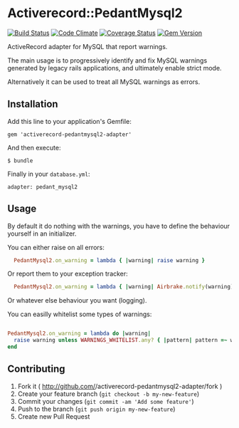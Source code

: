 # Activerecord::PedantMysql2

[![Build Status](https://secure.travis-ci.org/Shopify/activerecord-pedantmysql2-adapter.png)](http://travis-ci.org/Shopify/activerecord-pedantmysql2-adapter)
[![Code Climate](https://codeclimate.com/github/Shopify/activerecord-pedantmysql2-adapter.png)](https://codeclimate.com/github/Shopify/activerecord-pedantmysql2-adapter)
[![Coverage Status](https://coveralls.io/repos/Shopify/activerecord-pedantmysql2-adapter/badge.png)](https://coveralls.io/r/Shopify/activerecord-pedantmysql2-adapter)
[![Gem Version](https://badge.fury.io/rb/activerecord-pedantmysql2-adapter.png)](http://badge.fury.io/rb/activerecord-pedantmysql2-adapter)


ActiveRecord adapter for MySQL that report warnings.

The main usage is to progressively identify and fix MySQL warnings generated by legacy rails applications, and ultimately enable strict mode. 

Alternatively it can be used to treat all MySQL warnings as errors.

## Installation

Add this line to your application's Gemfile:

    gem 'activerecord-pedantmysql2-adapter'

And then execute:

    $ bundle

Finally in your `database.yml`:

    adapter: pedant_mysql2


## Usage

By default it do nothing with the warnings, you have to define the behaviour yourself in an initializer.

You can either raise on all errors:

```ruby
  PedantMysql2.on_warning = lambda { |warning| raise warning }
```

Or report them to your exception tracker:

```ruby
  PedantMysql2.on_warning = lambda { |warning| Airbrake.notify(warning) }
```

Or whatever else behaviour you want (logging).

You can easilly whitelist some types of warnings:

```ruby

PedantMysql2.on_warning = lambda do |warning|
  raise warning unless WARNINGS_WHITELIST.any? { |pattern| pattern =~ warning.message }
end

```

## Contributing

1. Fork it ( http://github.com/<my-github-username>/activerecord-pedantmysql2-adapter/fork )
2. Create your feature branch (`git checkout -b my-new-feature`)
3. Commit your changes (`git commit -am 'Add some feature'`)
4. Push to the branch (`git push origin my-new-feature`)
5. Create new Pull Request

